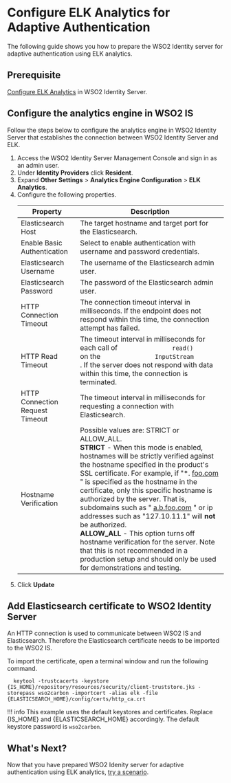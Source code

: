 # Configure ELK Analytics for Adaptive Authentication

The following guide shows you how to prepare the WSO2 Identity server for adaptive authentication using ELK analytics.

## Prerequisite

[Configure ELK Analytics](./elk-analytics-installation-guide.md) in WSO2 Identity Server.

## Configure the analytics engine in WSO2 IS

Follow the steps below to configure the analytics engine in WSO2 Identity Server that establishes the connection between WSO2 Identity Server and ELK.

1. Access the WSO2 Identity Server Management Console and sign in as an admin user.
2. Under **Identity Providers** click **Resident**. 
3. Expand **Other Settings** > **Analytics Engine Configuration** > **ELK Analytics**.
3. Configure the following properties.
   <!-- ![elk-analytics-engine-properties]({{base_path}}/assets/img/elk-analytics/risk-based-adaptive-authentication/risk-based-adaptive-authentication-4.png) -->
   <table>
   <thead>
   <tr class="header">
   <th>Property</th>
   <th>Description</th>
   </tr>
   </thead>
   <tbody>
   <tr class="odd">
   <td>Elasticsearch Host</td>
   <td>The target hostname and target port for the Elasticsearch.</td>
   </tr>
   <tr class="even">
   <td>Enable Basic Authentication</td>
   <td>Select to enable authentication with username and password credentials.</td>
   </tr>
   <tr class="odd">
   <td>Elasticsearch Username</td>
   <td>The username of the Elasticsearch admin user.</td>
   </tr>
   <tr class="even">
   <td>Elasticsearch Password</td>
   <td>The password of the Elasticsearch admin user.</td>
   </tr>
   <tr class="odd">
   <td>HTTP Connection Timeout</td>
   <td>The connection timeout interval in milliseconds. If the endpoint does not respond within this time, the connection attempt has failed.</td>
   </tr>
   <tr class="even">
   <td>HTTP Read Timeout</td>
   <td>The timeout interval in milliseconds for each call of <code>               read()              </code> on the <code>               InputStream              </code> . If the server does not respond with data within this time, the connection is terminated.</td>
   </tr>
   <tr class="odd">
   <td>HTTP Connection Request Timeout</td>
   <td>The timeout interval in milliseconds for requesting a connection with Elasticsearch.</td>
   </tr>
   <tr class="even">
   <td>Hostname Verification</td>
   <td>Possible values are: STRICT or ALLOW_ALL.<br />
   <strong>STRICT</strong> - When this mode is enabled, hostnames will be strictly verified against the hostname specified in the product's SSL certificate. For example, if "*. <a href="http://foo.com/">foo.com</a> " is specified as the hostname in the certificate, only this specific hostname is authorized by the server. That is, subdomains such as " <a href="http://a.b.foo.com/">a.b.foo.com</a> " or ip addresses such as "127.10.11.1" will <strong>not</strong> be authorized. <br /><strong>ALLOW_ALL</strong> - This option turns off hostname verification for the server. Note that this is not recommended in a production setup and should only be used for demonstrations and testing.</td>
   </tr>
   </tbody>
   </table>
4. Click **Update**

## Add Elasticsearch certificate to WSO2 Identity Server

 An HTTP connection is used to communicate between WSO2 IS and Elasticsearch. Therefore the Elasticsearch certificate needs to be imported to the WSO2 IS.
   
To import the certificate, open a terminal window and run the following command.

 ```
   keytool -trustcacerts -keystore {IS_HOME}/repository/resources/security/client-truststore.jks -storepass wso2carbon -importcert -alias elk -file {ELASTICSEARCH_HOME}/config/certs/http_ca.crt
 ```

!!! info
      This example uses the default keystores and certificates. Replace {IS_HOME} and {ELASTICSEARCH_HOME} accordingly. The default keystore password is `wso2carbon`.

## What's Next?

Now that you have prepared WSO2 Idenity server for adaptive authentication using ELK analytics, [try a scenario]({{base_path}}/guides/elk-analytics/elk-configuring-risk-based-adaptive-authentication).
